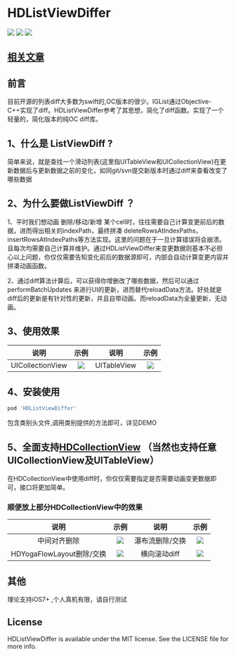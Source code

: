 # HDListViewDiffer

![](https://img.shields.io/badge/platform-iOS-green.svg)
![](https://img.shields.io/badge/language-objectiveC-green.svg)
![](https://img.shields.io/badge/support-iOS8+-red.svg)

## [相关文章](http://www.cocoachina.com/articles/94615)

## 前言
目前开源的列表diff大多数为swift的,OC版本的很少。IGList通过Objective-C++实现了diff。HDListViewDiffer参考了其思想，简化了diff函数。实现了一个轻量的，简化版本的纯OC diff库。

## 1、什么是 ListViewDiff ?
简单来说，就是查找一个滑动列表(这里指UITableView和UICollectionView)在更新数据后与更新数据之前的变化，如同git/svn提交新版本时通过diff来查看改变了哪些数据
## 2、为什么要做ListViewDiff ？
1、平时我们想动画 删除/移动/新增 某个cell时，往往需要自己计算变更前后的数据，进而得出相关的indexPath，最终拼凑 deleteRowsAtIndexPaths，insertRowsAtIndexPaths等方法实现。这里的问题在于一旦计算错误将会崩溃。且每次均需要自己计算并维护。通过HDListViewDiffer来变更数据则基本不必担心以上问题，你仅仅需要告知变化前后的数据源即可，内部会自动计算变更内容并拼凑动画函数。

2、通过diff算法计算后，可以获得你增删改了哪些数据，然后可以通过 performBatchUpdates 来进行UI的更新，进而替代reloadData方法。好处就是diff后的更新是有针对性的更新，并且自带动画。而reloadData为全量更新，无动画。

## 3、使用效果
|说明 | 示例 | 说明 | 示例|
|:----:|:------:|:----:|:------:|
| UICollectionView |  <img src="https://tva1.sinaimg.cn/large/006y8mN6gy1g889a3uvkeg307u0hlhdt.gif" > | UITableView |  <img src="https://tva1.sinaimg.cn/large/006y8mN6gy1g889gv2fj3g307u0hln6z.gif" > |

## 4、安装使用
```ruby
pod 'HDListViewDiffer'
```
包含类别头文件,调用类别提供的方法即可，详见DEMO

## 5、全面支持[HDCollectionView](https://github.com/donggelaile/HDCollectionView) （当然也支持任意UICollectionView及UITableView）
在HDCollectionView中使用diff时，你仅仅需要指定是否需要动画变更数据即可，接口将更加简单。
### 顺便放上部分HDCollectionView中的效果
|说明 | 示例 | 说明 | 示例|
|:----:|:------:|:----:|:------:|
| 中间对齐删除 |  <img src="https://tva1.sinaimg.cn/large/006y8mN6gy1g88a47y18qg307u0hljy8.gif" > | 瀑布流删除/交换 |  <img src="https://tva1.sinaimg.cn/large/006y8mN6gy1g88a8whe12g307u0hlduo.gif" > |
| HDYogaFlowLayout删除/交换 |  <img src="https://tva1.sinaimg.cn/large/006y8mN6gy1g88ab9hha9g307u0hlk43.gif" > | 横向滚动diff |  <img src="https://tva1.sinaimg.cn/large/006y8mN6gy1g88ah0qgdjg307u0hlnij.gif" > |

## 其他
理论支持iOS7+ ,个人真机有限，请自行测试


## License

HDListViewDiffer is available under the MIT license. See the LICENSE file for more info.
